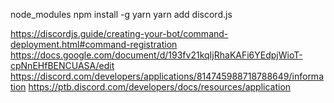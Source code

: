 node_modules
npm install -g yarn
yarn add discord.js

https://discordjs.guide/creating-your-bot/command-deployment.html#command-registration
https://docs.google.com/document/d/193fv21kqIjRhaKAFi6YEdpjWioT-cpNnEHfBENCUASA/edit
https://discord.com/developers/applications/814745988718788649/information
https://ptb.discord.com/developers/docs/resources/application
